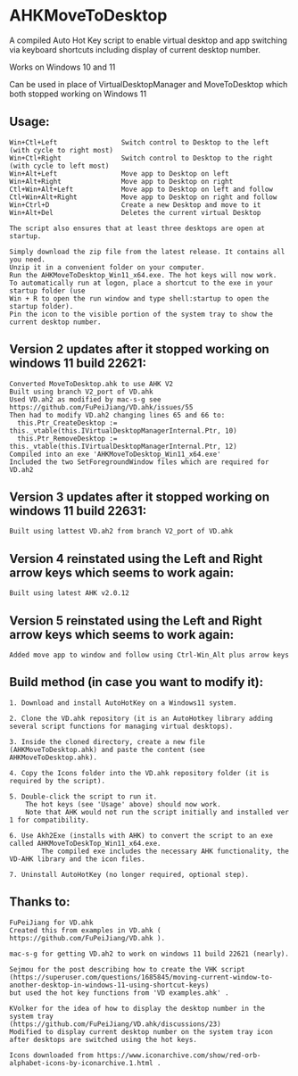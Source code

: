  # AHKMoveToDesktop
 A compiled Auto Hot Key script to enable virtual desktop and app switching via keyboard shortcuts including display of current desktop number.

 Works on Windows 10 and 11 
 
 Can be used in place of VirtualDesktopManager and MoveToDesktop which both stopped working on Windows 11
 
 ## Usage:
 
    Win+Ctl+Left       			Switch control to Desktop to the left (with cycle to right most)
    Win+Ctl+Right       		Switch control to Desktop to the right (with cycle to left most)
    Win+Alt+Left        		Move app to Desktop on left
    Win+Alt+Right       		Move app to Desktop on right
	Ctl+Win+Alt+Left    		Move app to Desktop on left and follow
    Ctl+Win+Alt+Right   		Move app to Desktop on right and follow
	Win+Ctrl+D					Create a new Desktop and move to it
	Win+Alt+Del					Deletes the current virtual Desktop
    
    The script also ensures that at least three desktops are open at startup.

    Simply download the zip file from the latest release. It contains all you need. 
	Unzip it in a convenient folder on your computer.
	Run the AHKMoveToDesktop_Win11_x64.exe. The hot keys will now work.
    To automatically run at logon, place a shortcut to the exe in your startup folder (use
	Win + R to open the run window and type shell:startup to open the startup folder).
    Pin the icon to the visible portion of the system tray to show the current desktop number.

 ## Version 2 updates after it stopped working on windows 11 build 22621:
	Converted MoveToDesktop.ahk to use AHK V2
	Built using branch V2_port of VD.ahk
	Used VD.ah2 as modified by mac-s-g see https://github.com/FuPeiJiang/VD.ahk/issues/55
	Then had to modify VD.ah2 changing lines 65 and 66 to:
	  this.Ptr_CreateDesktop := this._vtable(this.IVirtualDesktopManagerInternal.Ptr, 10)
	  this.Ptr_RemoveDesktop := this._vtable(this.IVirtualDesktopManagerInternal.Ptr, 12)
	Compiled into an exe 'AHKMoveToDesktop_Win11_x64.exe'
	Included the two SetForegroundWindow files which are required for VD.ah2

 ## Version 3 updates after it stopped working on windows 11 build 22631:
	Built using lattest VD.ah2 from branch V2_port of VD.ahk
	
 ## Version 4 reinstated using the Left and Right arrow keys which seems to work again:
	Built using latest AHK v2.0.12

 ## Version 5 reinstated using the Left and Right arrow keys which seems to work again:
	Added move app to window and follow using Ctrl-Win_Alt plus arrow keys

 ## Build method (in case you want to modify it):
 
	1. Download and install AutoHotKey on a Windows11 system.
	
	2. Clone the VD.ahk repository (it is an AutoHotkey library adding several script functions for managing virtual desktops).
	
	3. Inside the cloned directory, create a new file (AHKMoveToDesktop.ahk) and paste the content (see AHKMoveToDesktop.ahk).
	
	4. Copy the Icons folder into the VD.ahk repository folder (it is required by the script).
	
	5. Double-click the script to run it. 
		The hot keys (see 'Usage' above) should now work. 
		Note that AHK would not run the script initially and installed ver 1 for compatibility.
	
	6. Use Akh2Exe (installs with AHK) to convert the script to an exe called AHKMoveToDeskTop_Win11_x64.exe. 
        	The compiled exe includes the necessary AHK functionality, the VD-AHK library and the icon files.
	
	7. Uninstall AutoHotKey (no longer required, optional step).
	
 ## Thanks to:
 
	FuPeiJiang for VD.ahk
	Created this from examples in VD.ahk ( https://github.com/FuPeiJiang/VD.ahk ).

	mac-s-g for getting VD.ah2 to work on windows 11 build 22621 (nearly).

	Sejmou for the post describing how to create the VHK script 
	(https://superuser.com/questions/1685845/moving-current-window-to-another-desktop-in-windows-11-using-shortcut-keys)
	but used the hot key functions from 'VD examples.ahk' .
	
	KVolker for the idea of how to display the desktop number in the system tray 
	(https://github.com/FuPeiJiang/VD.ahk/discussions/23)
	Modified to display current desktop number on the system tray icon after desktops are switched using the hot keys.

    Icons downloaded from https://www.iconarchive.com/show/red-orb-alphabet-icons-by-iconarchive.1.html .
#
